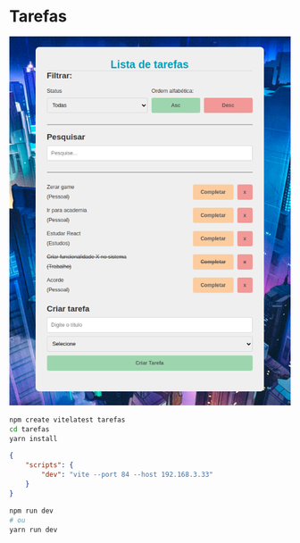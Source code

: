 # Tarefas

<center>
<img src='./src/img/001.png' border=0 />
</center>

```sh
npm create vitelatest tarefas
cd tarefas
yarn install
```

```json
{
	"scripts": {
		"dev": "vite --port 84 --host 192.168.3.33"
	}
}
```

```sh
npm run dev
# ou
yarn run dev
```
